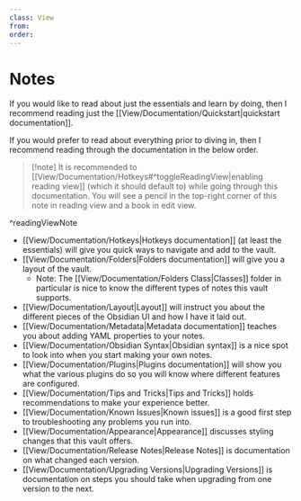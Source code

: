 ```yaml
---
class: View
from:
order:
---
```

# Notes

If you would like to read about just the essentials and learn by doing, then I recommend reading just the [[View/Documentation/Quickstart|quickstart documentation]].

If you would prefer to read about everything prior to diving in, then I recommend reading through the documentation in the below order.

> [!note] It is recommended to [[View/Documentation/Hotkeys#^toggleReadingView|enabling reading view]] (which it should default to) while going through this documentation.
> You will see a pencil in the top-right corner of this note in reading view and a book in edit view.

^readingViewNote

* [[View/Documentation/Hotkeys|Hotkeys documentation]] (at least the essentials) will give you quick ways to navigate and add to the vault.
* [[View/Documentation/Folders|Folders documentation]] will give you a layout of the vault.
    * Note: The [[View/Documentation/Folders Class|Classes]] folder in particular is nice to know the different types of notes this vault supports.
* [[View/Documentation/Layout|Layout]] will instruct you about the different pieces of the Obsidian UI and how I have it laid out.
* [[View/Documentation/Metadata|Metadata documentation]] teaches you about adding YAML properties to your notes.
* [[View/Documentation/Obsidian Syntax|Obsidian syntax]] is a nice spot to look into when you start making your own notes.
* [[View/Documentation/Plugins|Plugins documentation]] will show you what the various plugins do so you will know where different features are configured.
* [[View/Documentation/Tips and Tricks|Tips and Tricks]] holds recommendations to make your experience better.
* [[View/Documentation/Known Issues|Known issues]] is a good first step to troubleshooting any problems you run into.
* [[View/Documentation/Appearance|Appearance]] discusses styling changes that this vault offers.
* [[View/Documentation/Release Notes|Release Notes]] is documentation on what changed each version.
* [[View/Documentation/Upgrading Versions|Upgrading Versions]] is documentation on steps you should take when upgrading from one version to the next.

